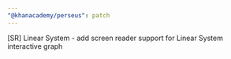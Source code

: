 ```yaml
---
"@khanacademy/perseus": patch
---
```


[SR] Linear System - add screen reader support for Linear System interactive graph
